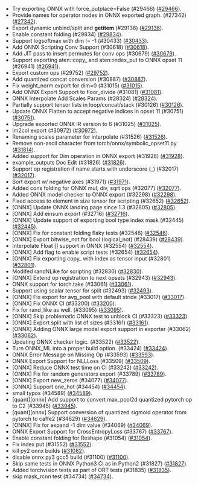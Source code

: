 * Try exporting ONNX with force_outplace=False (#29466) ([#29466](https://github.com/pytorch/pytorch/pull/29466)).
* Provide names for operator nodes in ONNX exported graph. (#27342) ([#27342](https://github.com/pytorch/pytorch/pull/27342)).
* Export dynamic unbind/split and __getitem__ (#29136) ([#29136](https://github.com/pytorch/pytorch/pull/29136)).
* Enable constant folding (#29834) ([#29834](https://github.com/pytorch/pytorch/pull/29834)).
* Support logsoftmax with dim != -1 (#30433) ([#30433](https://github.com/pytorch/pytorch/pull/30433)).
* Add ONNX Scripting Conv Support (#30618) ([#30618](https://github.com/pytorch/pytorch/pull/30618)).
* Add JIT pass to insert permutes for conv ops (#30679) ([#30679](https://github.com/pytorch/pytorch/pull/30679)).
* Support exporting aten::copy_ and aten::index_put to ONNX opset 11 (#26941) ([#26941](https://github.com/pytorch/pytorch/pull/26941)).
* Export custom ops (#29752) ([#29752](https://github.com/pytorch/pytorch/pull/29752)).
* Add quantized concat conversion (#30887) ([#30887](https://github.com/pytorch/pytorch/pull/30887)).
* Fix weight_norm export for dim=0 (#31015) ([#31015](https://github.com/pytorch/pytorch/pull/31015)).
* Add ONNX Export Support to floor_divide (#31081) ([#31081](https://github.com/pytorch/pytorch/pull/31081)).
* ONNX Interpolate Add Scales Params (#28324) ([#28324](https://github.com/pytorch/pytorch/pull/28324)).
* Partially support tensor lists in loop/concat/stack (#30126) ([#30126](https://github.com/pytorch/pytorch/pull/30126)).
* Update ONNX Flatten to accept negative indices in opset 11 (#30751) ([#30751](https://github.com/pytorch/pytorch/pull/30751)).
* Upgrade exported ONNX IR version to 6 (#31025) ([#31025](https://github.com/pytorch/pytorch/pull/31025)).
* Im2col export (#30972) ([#30972](https://github.com/pytorch/pytorch/pull/30972)).
* Renaming scales parameter for interpolate (#31526) ([#31526](https://github.com/pytorch/pytorch/pull/31526)).
* Remove non-ascii character from torch/onnx/symbolic_opset11.py ([#31814](https://github.com/pytorch/pytorch/pull/31814)).
* Added support for Dim operation in ONNX export (#31928) ([#31928](https://github.com/pytorch/pytorch/pull/31928)).
* example_outputs Doc Edit (#31826) ([#31826](https://github.com/pytorch/pytorch/pull/31826)).
* Support op registration if name starts with underscore (_) (#32017) ([#32017](https://github.com/pytorch/pytorch/pull/32017)).
* Sort export w/ negative axes (#31971) ([#31971](https://github.com/pytorch/pytorch/pull/31971)).
* Added cons folding for ONNX mul, div, sqrt ops (#32077) ([#32077](https://github.com/pytorch/pytorch/pull/32077)).
* Added ONNX model checker to ONNX export (#32298) ([#32298](https://github.com/pytorch/pytorch/pull/32298)).
* Fixed access to element in size tensor for scripting (#32652) ([#32652](https://github.com/pytorch/pytorch/pull/32652)).
* [ONNX] Update ONNX landing page since 1.3 (#32805) ([#32805](https://github.com/pytorch/pytorch/pull/32805)).
* [ONNX] Add einsum export (#32716) ([#32716](https://github.com/pytorch/pytorch/pull/32716)).
* [ONNX] Update support of exporting bool type index mask (#32445) ([#32445](https://github.com/pytorch/pytorch/pull/32445)).
* [ONNX] Fix for constant folding flaky tests (#32546) ([#32546](https://github.com/pytorch/pytorch/pull/32546)).
* [ONNX] Export bitwise_not for bool (logical_not) (#28439) ([#28439](https://github.com/pytorch/pytorch/pull/28439)).
* Interpolate Float [] support in ONNX (#32554) ([#32554](https://github.com/pytorch/pytorch/pull/32554)).
* [ONNX] Add flag to enable script tests (#32654) ([#32654](https://github.com/pytorch/pytorch/pull/32654)).
* [ONNX] Fix exporting copy_ with index as tensor input (#32801) ([#32801](https://github.com/pytorch/pytorch/pull/32801)).
* Modifed randNLike for scripting (#32830) ([#32830](https://github.com/pytorch/pytorch/pull/32830)).
* [ONNX] Extend op registration to next opsets (#32943) ([#32943](https://github.com/pytorch/pytorch/pull/32943)).
* ONNX support for torch.take (#33061) ([#33061](https://github.com/pytorch/pytorch/pull/33061)).
* Support using scalar tensor for split (#32493) ([#32493](https://github.com/pytorch/pytorch/pull/32493)).
* [ONNX] Fix export for avg_pool with default stride (#33017) ([#33017](https://github.com/pytorch/pytorch/pull/33017)).
* [ONNX] Fix ONNX CI (#33200) ([#33200](https://github.com/pytorch/pytorch/pull/33200)).
* Fix for rand_like as well. (#33095) ([#33095](https://github.com/pytorch/pytorch/pull/33095)).
* [ONNX] Skip problematic ONNX test to unblock CI (#33323) ([#33323](https://github.com/pytorch/pytorch/pull/33323)).
* [ONNX] Export split with list of sizes (#33161) ([#33161](https://github.com/pytorch/pytorch/pull/33161)).
* [ONNX] Adding ONNX large model export support in exporter (#33062) ([#33062](https://github.com/pytorch/pytorch/pull/33062)).
* Updating ONNX checker logic. (#33522) ([#33522](https://github.com/pytorch/pytorch/pull/33522)).
* Turn ONNX_ML into a proper build option. (#33424) ([#33424](https://github.com/pytorch/pytorch/pull/33424)).
* ONNX Error Message on Missing Op (#33593) ([#33593](https://github.com/pytorch/pytorch/pull/33593)).
* ONNX Export Support for NLLLoss (#33509) ([#33509](https://github.com/pytorch/pytorch/pull/33509)).
* [ONNX] Reduce ONNX test time on CI (#33242) ([#33242](https://github.com/pytorch/pytorch/pull/33242)).
* [ONNX] Fix for random generators export (#33789) ([#33789](https://github.com/pytorch/pytorch/pull/33789)).
* [ONNX] Export new_zeros (#34077) ([#34077](https://github.com/pytorch/pytorch/pull/34077)).
* [ONNX] Support one_hot (#34454) ([#34454](https://github.com/pytorch/pytorch/pull/34454)).
* small typos (#34589) ([#34589](https://github.com/pytorch/pytorch/pull/34589)).
* [quant][onnx] Add support to convert max_pool2d quantized pytorch op to C2 (#33945) ([#33945](https://github.com/pytorch/pytorch/pull/33945)).
* [quant][onnx] Support conversion of quantized sigmoid operator from pytorch to caffe2 (#34629) ([#34629](https://github.com/pytorch/pytorch/pull/34629)).
* [ONNX] Fix for expand -1 dim value (#34069) ([#34069](https://github.com/pytorch/pytorch/pull/34069)).
* ONNX Export Support for CrossEntropyLoss (#33767) ([#33767](https://github.com/pytorch/pytorch/pull/33767)).
* Enable constant folding for Reshape (#31054) ([#31054](https://github.com/pytorch/pytorch/pull/31054)).
* Fix index put (#31552) ([#31552](https://github.com/pytorch/pytorch/pull/31552)).
* kill py2 onnx builds ([#31082](https://github.com/pytorch/pytorch/pull/31082)).
* disable onnx py3 gcc5 build (#31100) ([#31100](https://github.com/pytorch/pytorch/pull/31100)).
* Skip same tests in ONNX Python3 CI as in Python2 (#31827) ([#31827](https://github.com/pytorch/pytorch/pull/31827)).
* Added torchvision tests as part of ORT tests (#31835) ([#31835](https://github.com/pytorch/pytorch/pull/31835)).
* skip mask_rcnn test (#34734) ([#34734](https://github.com/pytorch/pytorch/pull/34734)).
